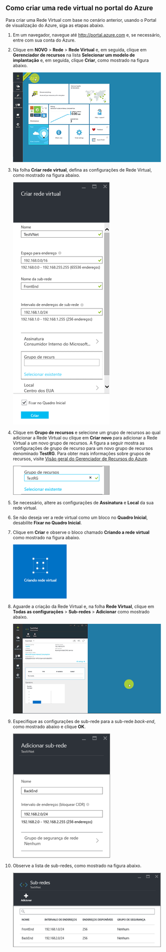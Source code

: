 ## Como criar uma rede virtual no portal do Azure

Para criar uma Rede Virtual com base no cenário anterior, usando o Portal de visualização do Azure, siga as etapas abaixo.

1. Em um navegador, navegue até http://portal.azure.com e, se necessário, entre com sua conta do Azure.
2. Clique em **NOVO** > **Rede** > **Rede Virtual** e, em seguida, clique em **Gerenciador de recursos** na lista **Selecionar um modelo de implantação** e, em seguida, clique **Criar**, como mostrado na figura abaixo.

	![Criar rede virtual no portal do Azure](./media/virtual-networks-create-vnet-arm-pportal-include/vnet-create-arm-pportal-figure1.gif)

3. Na folha **Criar rede virtual**, defina as configurações de Rede Virtual, como mostrado na figura abaixo.

	![Criar folha de rede virtual](./media/virtual-networks-create-vnet-arm-pportal-include/vnet-create-arm-pportal-figure2.png)

4. Clique em **Grupo de recursos** e selecione um grupo de recursos ao qual adicionar a Rede Virtual ou clique em **Criar novo** para adicionar a Rede Virtual a um novo grupo de recursos. A figura a seguir mostra as configurações de grupo de recurso para um novo grupo de recursos denominado **TestRG**. Para obter mais informações sobre grupos de recursos, visite [Visão geral do Gerenciador de Recursos do Azure](resource-group-overview.md/#resource-groups).

	![Grupo de recursos](./media/virtual-networks-create-vnet-arm-pportal-include/vnet-create-arm-pportal-figure3.png)

5. Se necessário, altere as configurações de **Assinatura** e **Local** da sua rede virtual.

6. Se não deseja ver a rede virtual como um bloco no **Quadro Inicial**, desabilite **Fixar no Quadro Inicial**.

7. Clique em **Criar** e observe o bloco chamado **Criando a rede virtual** como mostrado na figura abaixo.

	![Criar bloco de rede virtual](./media/virtual-networks-create-vnet-arm-pportal-include/vnet-create-arm-pportal-figure4.png)

8. Aguarde a criação da Rede Virtual e, na folha **Rede Virtual**, clique em **Todas as configurações** > **Sub-redes** > **Adicionar** como mostrado abaixo.

	![Como adicionar uma sub-rede no portal do Azure](./media/virtual-networks-create-vnet-arm-pportal-include/vnet-create-arm-pportal-figure5.gif)

9. Especifique as configurações de sub-rede para a sub-rede *back-end*, como mostrado abaixo e clique **OK**.

	![Configurações de sub-rede](./media/virtual-networks-create-vnet-arm-pportal-include/vnet-create-arm-pportal-figure6.png)

10. Observe a lista de sub-redes, como mostrado na figura abaixo.

	![Lista de sub-redes na Rede Virtual](./media/virtual-networks-create-vnet-arm-pportal-include/vnet-create-arm-pportal-figure7.png)

<!---HONumber=AcomDC_0211_2016-->